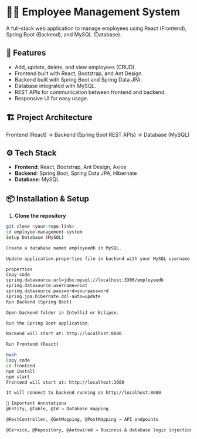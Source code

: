 # 🧑‍💼 Employee Management System

A full-stack web application to manage employees using React (Frontend), Spring Boot (Backend), and MySQL (Database).

## 🚀 Features
- Add, update, delete, and view employees (CRUD).
- Frontend built with React, Bootstrap, and Ant Design.
- Backend built with Spring Boot and Spring Data JPA.
- Database integrated with MySQL.
- REST APIs for communication between frontend and backend.
- Responsive UI for easy usage.

## 🏗️ Project Architecture
Frontend (React) → Backend (Spring Boot REST APIs) → Database (MySQL)

## ⚙️ Tech Stack
- **Frontend**: React, Bootstrap, Ant Design, Axios  
- **Backend**: Spring Boot, Spring Data JPA, Hibernate  
- **Database**: MySQL  

## 📦 Installation & Setup
1. **Clone the repository**
```bash
git clone <your-repo-link>
cd employee-management-system
Setup Database (MySQL)

Create a database named employeedb in MySQL.

Update application.properties file in backend with your MySQL username & password:

properties
Copy code
spring.datasource.url=jdbc:mysql://localhost:3306/employeedb
spring.datasource.username=root
spring.datasource.password=yourpassword
spring.jpa.hibernate.ddl-auto=update
Run Backend (Spring Boot)

Open backend folder in IntelliJ or Eclipse.

Run the Spring Boot application.

Backend will start at: http://localhost:8080

Run Frontend (React)

bash
Copy code
cd frontend
npm install
npm start
Frontend will start at: http://localhost:3000

It will connect to backend running on http://localhost:8080

🔑 Important Annotations
@Entity, @Table, @Id → Database mapping

@RestController, @GetMapping, @PostMapping → API endpoints

@Service, @Repository, @Autowired → Business & database logic injection


